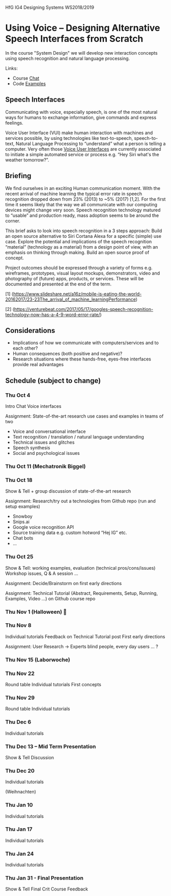 HfG IG4 Designing Systems WS2018/2019

# Using Voice – Designing Alternative Speech Interfaces from Scratch
In the course "System Design" we will develop new interaction concepts using speech recognition and natural language processing.

Links:

- Course [Chat](https://github.com/orgs/hfg-gmuend/teams/designing-systems-1819/discussions)
- Code [Examples](https://github.com/hfg-gmuend/1819-designing-systems-using-voice/tree/master/examples)


## Speech Interfaces
Communicating with voice, especially speech, is one of the most natural ways for humans to exchange information, give commands and express feelings.

Voice User Interface (VUI) make human interaction with machines and services possible, by using technologies like text-to-speech, speech-to-text, Natural Language Processing to “understand” what a person is telling a computer. Very often those [Voice User Interfaces](https://en.wikipedia.org/wiki/Voice_user_interface) are currently associated to initiate a simple automated service or process e.g. “Hey Siri what's the weather tomorrow?”.

## Briefing
We find ourselves in an exciting Human communication moment. With the recent arrival of machine learning the typical error rate in speech recognition dropped down from 23% (2013) to ~5% (2017) [1,2]. For the first time it seems likely that the way we all communicate with our computing devices might change very soon. Speech recognition technology matured to “usable” and production ready, mass adoption seems to be around the corner.

This brief asks to look into speech recognition in a 3 steps approach:
Build an open source alternative to Siri Cortana Alexa for a specific (simple) use case.
Explore the potential and implications of the speech recognition “material” (technology as a material) from a design point of view, with an emphasis on thinking through making.
Build an open source proof of concept.

Project outcomes should be expressed through a variety of forms e.g. wireframes, prototypes, visual layout mockups, demonstrators, video and photography of (future) apps, products, or services. These will be documented and presented at the end of the term.

[1] (https://www.slideshare.net/a16z/mobile-is-eating-the-world-20162017/23-23The_arrival_of_machine_learningPerformance)

[2] (https://venturebeat.com/2017/05/17/googles-speech-recognition-technology-now-has-a-4-9-word-error-rate/)

## Considerations
- Implications of how we communicate with computers/services and to each other?
- Human consequences (both positive and negative)?
- Research situations where these hands-free, eyes-free interfaces provide real advantages

## Schedule (subject to change)

### Thu Oct 4
Intro Chat Voice interfaces 

Assignment: State-of-the-art research use cases and examples in teams of two
- Voice and conversational interface
- Text recognition / translation / natural language understanding
- Technical issues and glitches
- Speech synthesis
- Social and psychological issues

### Thu Oct 11 (Mechatronik Biggel)

### Thu Oct 18
Show & Tell + group discussion of state-of-the-art research

Assignment: Research/try out a technologies from Github repo (run and setup examples)
- Snowboy
- Snips.ai
- Google voice recognition API
- Source training data e.g. custom hotword “Hej IG” etc.
- Chat bots
- ...

### Thu Oct 25
Show & Tell: working examples, evaluation (technical pros/cons/issues)
Workshop issues, Q & A session …

Assignment: Decide/Brainstorm on first early directions

Assignment: Technical Tutorial (Abstract, Requirements, Setup, Running, Examples, Video ...) on Github course repo

### Thu Nov 1 (Halloween) 🎃

### Thu Nov 8
Individual tutorials
Feedback on Technical Tutorial post
First early directions

Assignment: User Research -> Experts blind people, every day users … ?

### Thu Nov 15 (Laborwoche)

### Thu Nov 22
Round table
Individual tutorials
First concepts

### Thu Nov 29
Round table
Individual tutorials

### Thu Dec 6
Individual tutorials

### Thu Dec 13  – Mid Term Presentation
Show & Tell
Discussion

### Thu Dec 20
Individual tutorials

(Weihnachten)

### Thu Jan 10
Individual tutorials

### Thu Jan 17
Individual tutorials

### Thu Jan 24
Individual tutorials

### Thu Jan 31 - Final Presentation
Show & Tell
Final Crit
Course Feedback
